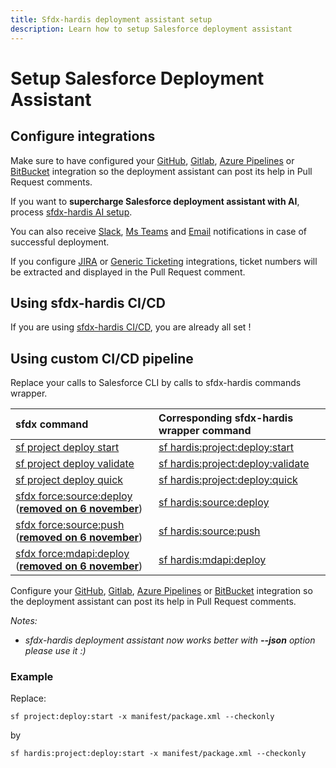 ```yaml
---
title: Sfdx-hardis deployment assistant setup
description: Learn how to setup Salesforce deployment assistant
---
```

<!-- markdownlint-disable MD013 -->

# Setup Salesforce Deployment Assistant

## Configure integrations

Make sure to have configured your [GitHub](salesforce-ci-cd-setup-integration-github.md), [Gitlab](salesforce-ci-cd-setup-integration-gitlab.md), [Azure Pipelines](salesforce-ci-cd-setup-integration-azure.md) or [BitBucket](salesforce-ci-cd-setup-integration-bitbucket.md) integration so the deployment assistant can post its help in Pull Request comments.

If you want to **supercharge Salesforce deployment assistant with AI**, process [sfdx-hardis AI setup](salesforce-ai-setup.md).

You can also receive [Slack](salesforce-ci-cd-setup-integration-slack.md), [Ms Teams](salesforce-ci-cd-setup-integration-ms-teams.md) and [Email](salesforce-ci-cd-setup-integration-email.md) notifications in case of successful deployment.

If you configure [JIRA](salesforce-ci-cd-setup-integration-jira.md) or [Generic Ticketing](salesforce-ci-cd-setup-integration-generic-ticketing.md) integrations, ticket numbers will be extracted and displayed in the Pull Request comment.

## Using sfdx-hardis CI/CD

If you are using [sfdx-hardis CI/CD](https://sfdx-hardis.cloudity.com/salesforce-ci-cd-home/), you are already all set !

## Using custom CI/CD pipeline

Replace your calls to Salesforce CLI by calls to sfdx-hardis commands wrapper.

| sfdx command                                                                                                                                                                                                                                                              | Corresponding sfdx-hardis wrapper command                                                             |
|:--------------------------------------------------------------------------------------------------------------------------------------------------------------------------------------------------------------------------------------------------------------------------|:------------------------------------------------------------------------------------------------------|
| [sf project deploy start](https://developer.salesforce.com/docs/atlas.en-us.sfdx_cli_reference.meta/sfdx_cli_reference/cli_reference_project_commands_unified.htm#cli_reference_project_deploy_start_unified)                                                             | [sf hardis:project:deploy:start](https://sfdx-hardis.cloudity.com/hardis/project/deploy/start/)       |
| [sf project deploy validate](https://developer.salesforce.com/docs/atlas.en-us.sfdx_cli_reference.meta/sfdx_cli_reference/cli_reference_project_commands_unified.htm#cli_reference_project_deploy_validate_unified)                                                       | [sf hardis:project:deploy:validate](https://sfdx-hardis.cloudity.com/hardis/project/deploy/validate/) |
| [sf project deploy quick](https://developer.salesforce.com/docs/atlas.en-us.sfdx_cli_reference.meta/sfdx_cli_reference/cli_reference_project_commands_unified.htm#cli_reference_project_deploy_quick_unified)                                                             | [sf hardis:project:deploy:quick](https://sfdx-hardis.cloudity.com/hardis/project/deploy/quick/)       |
| [sfdx force:source:deploy](https://developer.salesforce.com/docs/atlas.en-us.sfdx_cli_reference.meta/sfdx_cli_reference/cli_reference_force_source.htm#cli_reference_force_source_deploy) ([**removed on 6 november**](https://github.com/forcedotcom/cli/issues/2974))   | [sf hardis:source:deploy](https://sfdx-hardis.cloudity.com/hardis/source/deploy/)                     |
| [sfdx force:source:push](https://developer.salesforce.com/docs/atlas.en-us.sfdx_cli_reference.meta/sfdx_cli_reference/cli_reference_force_source.htm#cli_reference_force_source_push) ([**removed on 6 november**](https://github.com/forcedotcom/cli/issues/2974))       | [sf hardis:source:push](https://sfdx-hardis.cloudity.com/hardis/source/push/)                         |
| [sfdx force:mdapi:deploy](https://developer.salesforce.com/docs/atlas.en-us.sfdx_cli_reference.meta/sfdx_cli_reference/cli_reference_force_mdapi.htm#cli_reference_force_mdapi_beta_deploy) ([**removed on 6 november**](https://github.com/forcedotcom/cli/issues/2974)) | [sf hardis:mdapi:deploy](https://sfdx-hardis.cloudity.com/hardis/mdapi/deploy/)                       |

Configure your [GitHub](salesforce-ci-cd-setup-integration-github.md), [Gitlab](salesforce-ci-cd-setup-integration-gitlab.md), [Azure Pipelines](salesforce-ci-cd-setup-integration-azure.md) or [BitBucket](salesforce-ci-cd-setup-integration-bitbucket.md) integration so the deployment assistant can post its help in Pull Request comments.

_Notes:_

- _sfdx-hardis deployment assistant now works better with **--json** option please use it :)_

### Example

Replace:

`sf project:deploy:start -x manifest/package.xml --checkonly`

by

`sf hardis:project:deploy:start -x manifest/package.xml --checkonly`